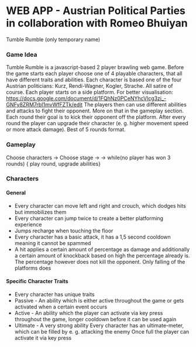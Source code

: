 # WEB APP - Austrian Political Parties in collaboration with Romeo Bhuiyan
Tumble Rumble (only temporary name)


### Game Idea ### 
Tumble Rumble is a javascript-based 2 player brawling web game.
Before the game starts each player choose one of 4 playable characters, that all have different traits and abilities. 
Each character is based one of the four Austrian politicians: Kurz, Rendi-Wagner, Kogler, Strache. All satire of course.
Each player starts on a side platform. For better visualisation:
https://docs.google.com/document/d/1FQhNz0PCeNYhcVlcg3zj_-GNFy8ZRM7rbI1mvWfFZTk/edit
The players then can use different abilities and attacks to fight their opponent. More on that in the gameplay section. Each round their goal is to kick their opponent off the platform. After every round the player can upgrade their character (e. g. higher movement speed or more attack damage). Best of 5 rounds format.

### Gameplay ###
Choose characters -> Choose stage ->
-> while(no player has won 3 rounds) { play round, upgrade abilities}

### Characters ###
#### General ####
* Every character can move left and right and crouch, which dodges hits but immobilizes them
* Every character can jump twice to create a better platforming experience
* Jumps recharge when touching the floor
* Every character has a basic attack, it has a 1,5 second cooldown meaning it cannot be spammed
* A hit applies a certain amount of percentage as damage and additionally a certain amount of knockback based on high the percentage already is. The percentage however does not kill the opponent. Only falling of the platforms does


#### Specific Character Traits ####
* Every character has unique traits
* Passive - An ability which is either active throughout the game or gets activated when a certain event occurs
* Active - An ability which the player can activate via key press throughout the game, longer cooldown before it can be used again
* Ultimate - A very strong ability
Every character has an ultimate-meter, which can be filled by e. g. attacking the enemy
Once full the player can activate it via key press

